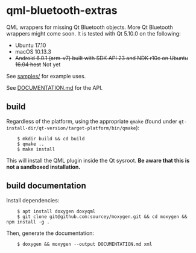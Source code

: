 qml-bluetooth-extras
====================

QML wrappers for missing Qt Bluetooth objects. More Qt Bluetooth wrappers might come soon. It is tested with Qt 5.10.0 on
the following:

  - Ubuntu 17.10
  - macOS 10.13.3
  - ~~Android 6.0.1 (arm-v7) built with SDK API 23 and NDK r10e on Ubuntu 16.04 host~~ Not yet

See [samples/](samples/) for example uses.

See [DOCUMENTATION.md](DOCUMENTATION.md) for the API.

build
-----

Regardless of the platform, using the appropriate `qmake` (found under `qt-install-dir/qt-version/target-platform/bin/qmake`):

```
    $ mkdir build && cd build
    $ qmake ..
    $ make install
```

This will install the QML plugin inside the Qt sysroot. **Be aware that this is not a sandboxed installation.**

build documentation
-------------------

Install dependencies:
```
    $ apt install doxygen doxyqml
    $ git clone git@github.com:sourcey/moxygen.git && cd moxygen && npm install -g .
```

Then, generate the documentation:
```
    $ doxygen && moxygen --output DOCUMENTATION.md xml
```
